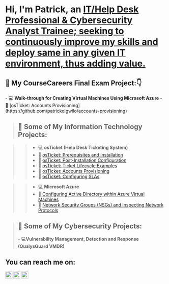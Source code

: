 <h1>Hi, I'm Patrick, an <a href="https://www.linkedin.com/in/patrickigwilo">IT/Help Desk Professional & Cybersecurity Analyst Trainee; seeking to continuously improve my skills and deploy same in any given IT environment, thus adding value.</a></h1>

<h2> 💼 My CourseCareers Final Exam Project:👇</h2>
- 💻 <b>Walk-through for Creating Virtual Machines Using Microsoft Azure</b>
- 📂 [osTicket: Accounts Provisioning](https://github.com/patrickoigwilo/accounts-provisioning) 

><h2> 💼 Some of My Information Technology Projects:</h2>

>>- 💻 <b>osTicket (Help Desk Ticketing System)</b>
  >>- 📂 [osTicket: Prerequisites and Installation](https://github.com/patrickoigwilo/osticket-prereqs)
  >>- 📂 [osTicket: Post-Installation Configuration](https://github.com/patrickoigwilo/post-install-config)
  >>- 📂 [osTicket: Ticket Lifecycle Examples](https://github.com/patrickoigwilo/ticket-lifecycle)
  >>- 📂 [osTicket: Accounts Provisioning](https://github.com/patrickoigwilo/accounts-provisioning)
  >>- 📂 [osTicket: Configuring SLAs](https://github.com/patrickoigwilo/configuring-slas)
 
    
>>- 💻 <b>Microsoft Azure</b>
  >>- 📂 [Configuring Active Directory within Azure Virtual Machines](https://github.com/patrickoigwilo/configure-ad)
  >>- 📂 [Network Security Groups (NSGs) and Inspecting Network Protocols](https://github.com/patrickoigwilo/azure-network-protocols) 


><h2> 💼 Some of My Cybersecurity Projects:</h2>
>- 💻<b>Vulnerability Management, Detection and Response (QualysGuard VMDR)</b>

<h2>You can reach me on:</h2>

[<img align="left" alt="Patrick | LinkedIn" width="22px" src="https://cdn.jsdelivr.net/npm/simple-icons@v3/icons/linkedin.svg" />][linkedin]
[<img align="left" alt="Patrick | Twitter" width="22px" src="https://cdn.jsdelivr.net/npm/simple-icons@v3/icons/telegram.svg" />][telegram]
[<img align="left" alt="Patrick | Twitter" width="22px" src="https://cdn.jsdelivr.net/npm/simple-icons@v3/icons/twitter.svg" />][twitter]


[linkedin]: https://www.linkedin.com/in/patrickigwilo
[telegram]: https://web.telegram.org/a/
[twitter]:  https://twitter.com/PatrickIgwilo
